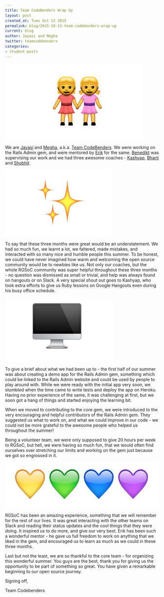 ```yaml
---
title: Team CodeBenders Wrap Up
layout: post
created_at: Tues Oct 13 2015
permalink: blog/2015-10-13-team-codebenders-wrap-up
current: blog
author: Jayasi and Megha
twitter: teamcodebenders
categories: 
- student-posts
---
```

<img align="center" src="/img/blog/2015/JayasiMeghaIntro.png">

We are [Jayasi](https://teams.railsgirlssummerofcode.org/users/469) and [Megha](https://teams.railsgirlssummerofcode.org/users/26), a.k.a. [Team CodeBenders](https://teams.railsgirlssummerofcode.org/teams/54). We were working on the Rails Admin gem, and were mentored by [Erik](https://teams.railsgirlssummerofcode.org/users/111) for the same. [Benedikt](https://teams.railsgirlssummerofcode.org/users/474) was supervising our work and we had three awesome coaches - [Kashyap](https://teams.railsgirlssummerofcode.org/users/306), [Bharti](https://teams.railsgirlssummerofcode.org/users/144) and 
[Shobhit](https://teams.railsgirlssummerofcode.org/users/247). 

<img align="center" src="/img/blog/2015/WorkInfo.png">

To say that these three months were great would be an understatement. We had so much fun, we learnt a lot, we faltered, made
mistakes, and interacted with so many nice and humble people this summer. To be honest, we could have never imagined how warm
and welcoming the open source community would be to newbies like us. Not only our coaches, but the whole RGSoC community was
super helpful throughout these three months - no question was dismissed as small or trivial, and help was always found on
hangouts or on Slack. A very special shout out goes to Kashyap, who took extra efforts to give us Ruby lessons on Google
Hangouts even during his busy office schedule. 

<img align="center" src="/img/blog/2015/Coding.png">

To give a brief about what we had been up to - the first half of our summer was about creating a demo app for the Rails Admin
gem, something which could be linked to the Rails Admin website and could be used by people to play around with. While we were
ready with the initial app very soon, we stumbled when the time came to write tests and deploy the app on Heroku. Having no
prior experience of the same, it was challenging at first, but we soon got a hang of things and started enjoying the learning
bit.  

When we moved to contributing to the core gem, we were introduced to the very encouraging and helpful contributors of the Rails
Admin gem. They suggested us what to work on, and what we could improve in our code - we could not be more grateful to the
awesome people who helped us throughout the summer! 

Being a volunteer team, we were only supposed to give 20 hours per week to RGSoC, but hell, we were having so much fun, that we
would often find ourselves over stretching our limits and working on the gem just because we got so engrossed in it.

<img align="center" src="/img/blog/2015/ThankYou-codebenders.png">

RGSoC has been an amazing experience, something that we will remember for the rest of our lives. It was great interacting with
the other teams on Slack and reading their status updates and the cool things that they were doing. It inspired us to do more,
and give our very best. Erik has been such a wonderful mentor - he gave us full freedom to work on anything that we liked in
the gem, and encouraged us to learn as much as we could in these three months. 

Last but not the least, we are so thankful to the core team - for organizing this wonderful summer. You guys are the best,
thank you for giving us the opportunity to be part of something so great. You have given a remarkable beginning to our open
source journey.

Signing off,

Team Codebenders 
